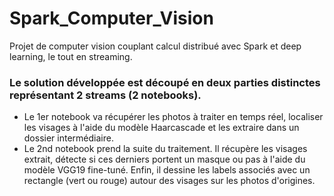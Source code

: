 # Spark_Computer_Vision

Projet de computer vision couplant calcul distribué avec Spark et deep learning, le tout en streaming.

### Le solution développée est découpé en deux parties distinctes représentant 2 streams (2 notebooks).
- Le 1er notebook va récupérer les photos à traiter en temps réel, localiser les visages à l'aide du modèle Haarcascade et les extraire dans un dossier intermédiaire.
- Le 2nd notebook prend la suite du traitement. Il récupère les visages extrait, détecte si ces derniers portent un masque ou pas à l'aide du modèle VGG19 fine-tuné. Enfin, il dessine les labels associés avec un rectangle (vert ou rouge) autour des visages sur les photos d'origines.


